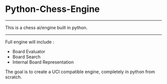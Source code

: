 # Python-Chess-Engine

******************************************
This is a chess ai/engine built in python.
******************************************

Full engine will include :
 - Board Evaluator
 - Board Search
 - Internal Board Representation

The goal is to create a UCI compatible engine, completely in python from scratch.
